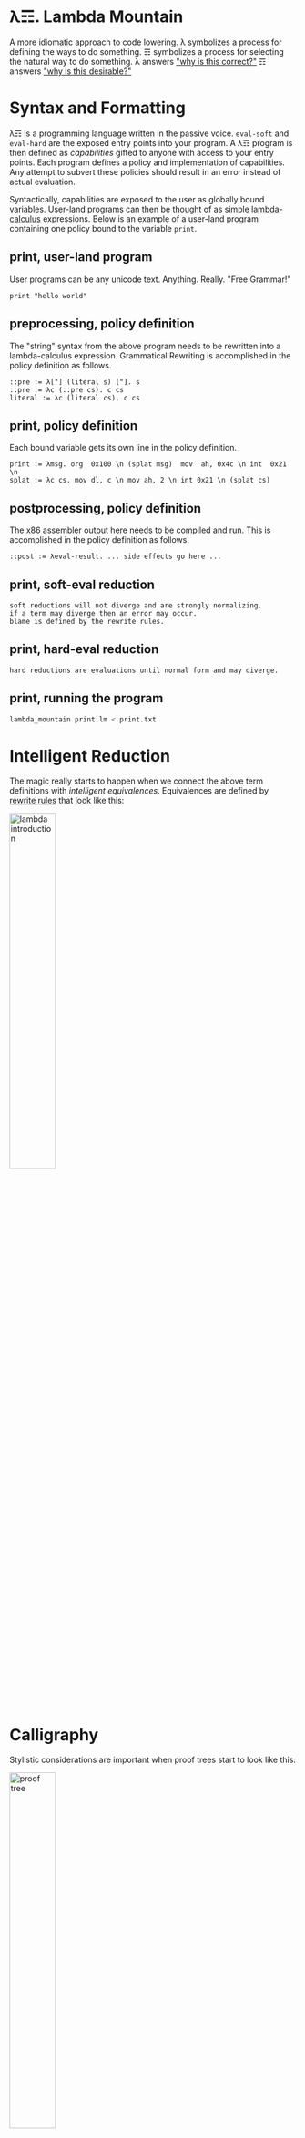 # λ☶. Lambda Mountain

A more idiomatic approach to code lowering.
λ symbolizes a process for defining the ways to do something.
☶ symbolizes a process for selecting the natural way to do something.
λ answers ["why is this correct?"](https://github.com/andrew-johnson-4/perplexity/blob/main/categorical_prelude.md)
☶ answers ["why is this desirable?"](https://medium.com/@andrew_johnson_4/calligraphy-principles-are-useful-for-proof-construction-e18e9b9a53a5)

# Syntax and Formatting

λ☶ is a programming language written in the passive voice.
`eval-soft` and `eval-hard` are the exposed entry points into your program.
A λ☶ program is then defined as *capabilities* gifted to anyone with access to your entry points.
Each program defines a policy and implementation of capabilities.
Any attempt to subvert these policies should result in an error instead of actual evaluation.

Syntactically, capabilities are exposed to the user as globally bound variables.
User-land programs can then be thought of as simple [lambda-calculus](https://ncatlab.org/nlab/show/lambda-calculus) expressions.
Below is an example of a user-land program containing one policy bound to the variable `print`.

## print, user-land program

User programs can be any unicode text. Anything. Really. "Free Grammar!"

```λ-calculus
print "hello world"
```

## preprocessing, policy definition

The "string" syntax from the above program needs to be rewritten into a lambda-calculus expression.
Grammatical Rewriting is accomplished in the policy definition as follows.

```λ☶
::pre := λ["] (literal s) ["]. s
::pre := λc (::pre cs). c cs
literal := λc (literal cs). c cs
```

## print, policy definition

Each bound variable gets its own line in the policy definition.

```λ☶
print := λmsg. org  0x100 \n (splat msg)  mov  ah, 0x4c \n int  0x21 \n
splat := λc cs. mov dl, c \n mov ah, 2 \n int 0x21 \n (splat cs)
```

## postprocessing, policy definition

The x86 assembler output here needs to be compiled and run.
This is accomplished in the policy definition as follows.

```λ☶
::post := λeval-result. ... side effects go here ...
```

## print, soft-eval reduction

```
soft reductions will not diverge and are strongly normalizing.
if a term may diverge then an error may occur.
blame is defined by the rewrite rules.
```

## print, hard-eval reduction

```
hard reductions are evaluations until normal form and may diverge.
```

## print, running the program

```bash
lambda_mountain print.lm < print.txt
```

# Intelligent Reduction

The magic really starts to happen when we connect the above term definitions with *intelligent equivalences*.
Equivalences are defined by [rewrite rules](https://en.wikipedia.org/wiki/Type_theory#Rules) that look like this:

<img src="https://github.com/andrew-johnson-4/-/blob/main/4487ca46bc4413415a8ccc0820eddb8978a06a81.svg" alt="lambda introduction" width=40%>

# Calligraphy

Stylistic considerations are important when proof trees start to look like this:

<img src="https://github.com/andrew-johnson-4/-/blob/main/calligraphy.png" alt="proof tree" width=40%>

# How is λ☶ different from LSTS

λ☶ is ad-hoc monomorphic. LSTS is ad-hoc polymorphic. 

```λ☶
#λ☶ programs try to apply the first function candidate,
#    followed by the next, in descending order
f := λ(A a). a
f := λ(B b). b
(: (f x) A)
(: (f y) B)
```

```LSTS
//LSTS programs try to apply all function candidates,
//     at the same time, immediately
let f(a: A): A = a;
let f(b: B): B = b;
f(x) : A + B
```

# Why is the repo name -

The proper name for this project is λ☶.
However, GitHub disallows most unicode in repo names, probably to avoid lookalike characters in urls.
